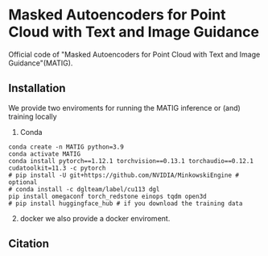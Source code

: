 # Masked Autoencoders for Point Cloud with Text and Image Guidance

Official code of "Masked Autoencoders for Point Cloud with Text and Image Guidance"(MATIG).

## Installation
We provide two enviroments for running the MATIG inference or (and) training locally
1. Conda 
```
conda create -n MATIG python=3.9
conda activate MATIG 
conda install pytorch==1.12.1 torchvision==0.13.1 torchaudio==0.12.1 cudatoolkit=11.3 -c pytorch
# pip install -U git+https://github.com/NVIDIA/MinkowskiEngine # optional
# conda install -c dglteam/label/cu113 dgl
pip install omegaconf torch_redstone einops tqdm open3d 
# pip install huggingface_hub # if you download the training data
```


2. docker
we also provide a docker enviroment.



## Citation

